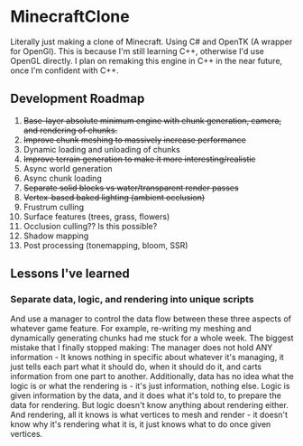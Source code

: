 # MinecraftClone
Literally just making a clone of Minecraft. Using C# and OpenTK (A wrapper for OpenGl). This is because I'm still learning C++, otherwise I'd use OpenGL directly. I plan on remaking this engine in C++ in the near future, once I'm confident with C++. 
## Development Roadmap
1. ~~Base-layer absolute minimum engine with chunk generation, camera, and rendering of chunks.~~
2. ~~Improve chunk meshing to massively increase performance~~
3. Dynamic loading and unloading of chunks
4. ~~Improve terrain generation to make it more interesting/realistic~~
5. Async world generation
6. Async chunk loading
7. ~~Separate solid blocks vs water/transparent render passes~~
8. ~~Vertex-based baked lighting (ambient occlusion)~~
9. Frustrum culling
10. Surface features (trees, grass, flowers)
11. Occlusion culling?? Is this possible?
12. Shadow mapping
13. Post processing (tonemapping, bloom, SSR)

## Lessons I've learned
### Separate data, logic, and rendering into unique scripts
And use a manager to control the data flow between these three aspects of whatever game feature. For example, re-writing my meshing and dynamically generating chunks had me stuck for a whole week. The biggest mistake that I finally stopped making: The manager does not hold ANY information - It knows nothing in specific about whatever it's managing, it just tells each part what it should do, when it should do it, and carts information from one part to another. Additionally, data has no idea what the logic is or what the rendering is - it's just information, nothing else. Logic is given information by the data, and it does what it's told to, to prepare the data for rendering. But logic doesn't know anything about rendering either. And rendering, all it knows is what vertices to mesh and render - it doesn't know why it's rendering what it is, it just knows what to do once given vertices.
